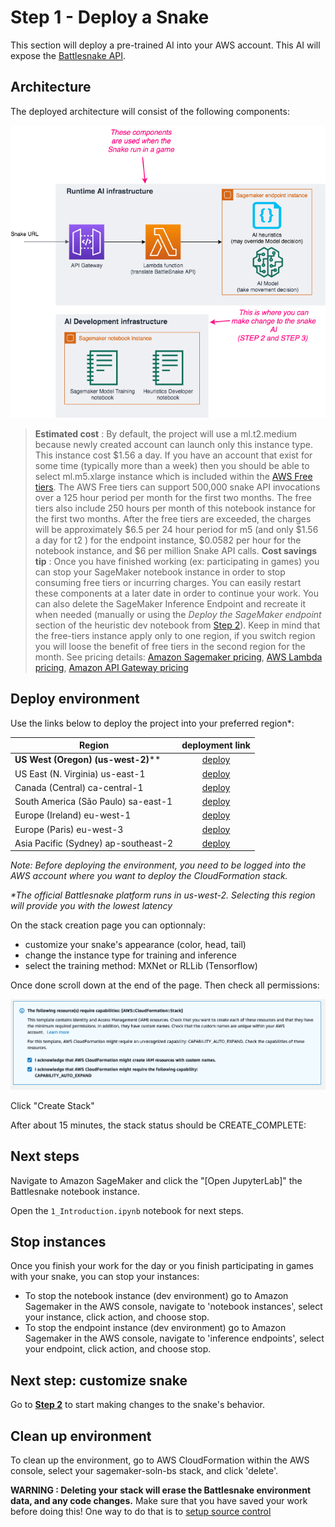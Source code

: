 # Step 1 - Deploy a Snake

This section will deploy a pre-trained AI into your AWS account. This AI will expose the [Battlesnake API](https://docs.battlesnake.com/snake-api).

## Architecture

The deployed architecture will consist of the following components:

![Pretrained Architecture](images/ArchitectureSagemakerBattlesnake.png "Pretrained Architecture")

> __Estimated cost__ : By default, the project will use a ml.t2.medium because newly created account can launch only this instance type. This instance cost $1.56 a day. If you have an account that exist for some time (typically more than a week) then you should be able to select ml.m5.xlarge instance which is included within the [AWS Free tiers](https://aws.amazon.com/free/). The AWS Free tiers can support 500,000 snake API invocations over a 125 hour period per month for the first two months. The free tiers also include 250 hours per month of this notebook instance for the first two months.
> After the free tiers are exceeded, the charges will be approximately $6.5 per 24 hour period for m5 (and only $1.56 a day for t2 ) for the endpoint instance, $0.0582 per hour for the notebook instance, and $6 per million Snake API calls.
> __Cost savings tip__ : Once you have finished working (ex: participating in games) you can stop your SageMaker notebook instance in order to stop consuming free tiers or incurring charges. You can easily restart these components at a later date in order to continue your work. You can also delete the SageMaker Inference Endpoint and recreate it when needed (manually or using the _Deploy the SageMaker endpoint_ section of the heuristic dev notebook from [Step 2](UpdateHeuristicsAndDeploy.md)). Keep in mind that the free-tiers instance apply only to one region, if you switch region you will loose the benefit of free tiers in the second region for the month.
> See pricing details: [Amazon Sagemaker pricing](https://aws.amazon.com/sagemaker/pricing/), [AWS Lambda pricing](https://aws.amazon.com/lambda/pricing/), [Amazon API Gateway pricing](https://aws.amazon.com/api-gateway/pricing/)

## Deploy environment

Use the links below to deploy the project into your preferred region\*:

| Region        | deployment link |
| ------------- | :-------------:|
| __US West (Oregon) (us-west-2)__**      | [deploy](https://us-west-2.console.aws.amazon.com/cloudformation/home?region=us-west-2#/stacks/create/review?templateURL=https://sagemaker-solutions-prod-us-west-2.s3.us-west-2.amazonaws.com/sagemaker-battlesnake-ai/deployment/CloudFormation/sagemaker.yaml&stackName=sagemaker-soln-bs&param_CreateSageMakerNotebookInstance=true) |
| US East (N. Virginia) us-east-1     | [deploy](https://us-east-1.console.aws.amazon.com/cloudformation/home?region=us-east-1#/stacks/create/review?templateURL=https://sagemaker-solutions-prod-us-east-1.s3.us-east-1.amazonaws.com/sagemaker-battlesnake-ai/deployment/CloudFormation/deploy-battlesnake-endpoint.yaml&stackName=sagemaker-soln-bse&param_CreateSageMakerNotebookInstance=true) |
| Canada (Central) ca-central-1     | [deploy](https://ca-central-1.console.aws.amazon.com/cloudformation/home?region=ca-central-1#/stacks/create/review?templateURL=https://sagemaker-solutions-prod-ca-central-1.s3.ca-central-1.amazonaws.com/sagemaker-battlesnake-ai/deployment/CloudFormation/sagemaker.yaml&stackName=sagemaker-soln-bs&param_CreateSageMakerNotebookInstance=true) |
| South America (São Paulo) sa-east-1     | [deploy](https://sa-east-1.console.aws.amazon.com/cloudformation/home?region=sa-east-1#/stacks/create/review?templateURL=https://sagemaker-solutions-prod-sa-east-1.s3.sa-east-1.amazonaws.com/sagemaker-battlesnake-ai/deployment/CloudFormation/sagemaker.yaml&stackName=sagemaker-soln-bs&param_CreateSageMakerNotebookInstance=true) |
| Europe (Ireland) eu-west-1     | [deploy](https://eu-west-1.console.aws.amazon.com/cloudformation/home?region=eu-west-1#/stacks/create/review?templateURL=https://sagemaker-solutions-prod-eu-west-1.s3.eu-west-1.amazonaws.com/sagemaker-battlesnake-ai/deployment/CloudFormation/sagemaker.yaml&stackName=sagemaker-soln-bs&param_CreateSageMakerNotebookInstance=true) |
| Europe (Paris) eu-west-3     | [deploy](https://eu-west-3.console.aws.amazon.com/cloudformation/home?region=eu-west-3#/stacks/create/review?templateURL=https://sagemaker-solutions-prod-eu-west-3.s3.eu-west-3.amazonaws.com/sagemaker-battlesnake-ai/deployment/CloudFormation/sagemaker.yaml&stackName=sagemaker-soln-bs&param_CreateSageMakerNotebookInstance=true) |
| Asia Pacific (Sydney) ap-southeast-2    | [deploy](https://ap-southeast-2.console.aws.amazon.com/cloudformation/home?region=ap-southeast-2#/stacks/create/review?templateURL=https://sagemaker-solutions-prod-ap-southeast-2.s3.ap-southeast-2.amazonaws.com/sagemaker-battlesnake-ai/deployment/CloudFormation/sagemaker.yaml&stackName=sagemaker-soln-bs&param_CreateSageMakerNotebookInstance=true) |

_Note: Before deploying the environment, you need to be logged into the AWS account where you want to deploy the CloudFormation stack._

_\*The official Battlesnake platform runs in us-west-2. Selecting this region will provide you with the lowest latency_

On the stack creation page you can optionnaly:
 * customize your snake's appearance (color, head, tail)
 * change the instance type for training and inference
 * select the training method: MXNet or RLLib (Tensorflow)

Once done scroll down at the end of the page.
Then check all permissions:

![Accept Permissions](images/create-stack.png "Permission checkboxes")

Click "Create Stack"

After about 15 minutes, the stack status should be CREATE_COMPLETE:

## Next steps

Navigate to Amazon SageMaker and click the "[Open JupyterLab]" the Battlesnake notebook instance.

Open the `1_Introduction.ipynb` notebook for next steps.

## Stop instances

Once you finish your work for the day or you finish participating in games with your snake, you can stop your instances:

* To stop the notebook instance (dev environment) go to Amazon Sagemaker in the AWS console, navigate to 'notebook instances', select your instance, click action, and choose stop.
* To stop the endpoint instance (dev environment) go to Amazon Sagemaker in the AWS console, navigate to 'inference endpoints', select your endpoint, click action, and choose stop.

## Next step: customize snake

Go to __[Step 2](UpdateHeuristicsAndDeploy.md)__ to start making changes to the snake's behavior.

## Clean up environment

To clean up the environment, go to AWS CloudFormation within the AWS console, select your sagemaker-soln-bs stack, and click 'delete'.

__WARNING : Deleting your stack will erase the Battlesnake environment data, and any code changes.__ Make sure that you have saved your work before doing this! One way to do that is to [setup source control](SetupSourceControl.md)
